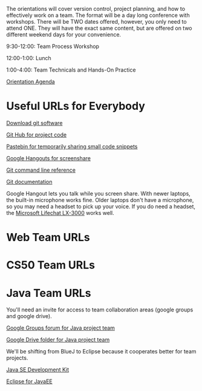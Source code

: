 The orientations will cover version control, project planning, and how to 
effectively work on a team. The format will be a day long conference with 
workshops. There will be TWO dates offered, however, you only need to 
attend ONE. They will have the exact same content, but are offered on 
two different weekend days for your convenience.

9:30-12:00: Team Process Workshop

12:00-1:00: Lunch

1:00-4:00: Team Technicals and Hands-On Practice

[Orientation Agenda](https://docs.google.com/document/d/1iRhxRcDN8FiXYau8gGbU2cIcTh2-0EXrP3dfeAQ9Ti0/pub)


# Useful URLs for Everybody
[Download git software](http://git-scm.com/downloads)

[Git Hub for project code](https://github.com/)

[Pastebin for temporarily sharing small code snippets](http://www.pastebin.com/)

[Google Hangouts for screenshare](https://plus.google.com/hangouts)

[Git command line reference](http://www.codeproject.com/Articles/457305/Basic-Git-Command-Line-Reference-for-Windows-Users)

[Git documentation](http://git-scm.com/doc)

Google Hangout lets you talk while you screen share.  With newer laptops, the built-in microphone
works fine.  Older laptops don't have a microphone, so you may need a headset to pick up your voice.
If you do need a headset, the [Microsoft 
Lifechat LX-3000](http://www.amazon.com/Microsoft-JUG-00001-LifeChat-LX-3000-Headset/dp/B000J4WPW8) 
works well.


# Web Team URLs





# CS50 Team URLs





# Java Team URLs

You'll need an invite for access to team collaboration areas (google groups and google drive).

[Google Groups forum for Java project team](https://groups.google.com/forum/#!forum/codergirlstl-java-team-projects)

[Google Drive folder for Java project team](https://drive.google.com/open?id=0B9p-nqiv5_gHfjgySVBmZllOZWduLU5wdWYxV2Rwc2VXMVcxNVFyZEUxcWw4OENPUmFYLWc&authuser=0)

We'll be shifting from BlueJ to Eclipse because it cooperates better for team projects.

[Java SE Development Kit](http://www.oracle.com/technetwork/java/javase/downloads/jdk8-downloads-2133151.html)

[Eclipse for JavaEE](http://www.eclipse.org/downloads/packages/eclipse-ide-java-ee-developers/lunasr2)

